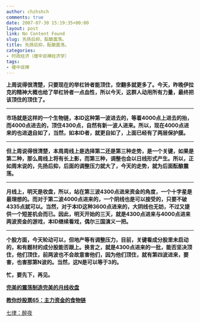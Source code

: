 ```yaml
---
author: chzhshch
comments: true
date: 2007-07-30 15:19:35+00:00
layout: post
link: No Content Found
slug: 先扬后抑，酝酿震荡。
title: 先扬后抑，酝酿震荡。
categories:
- 时政经济（缠中说禅经济学）
tags:
- 缠中说禅
---
```


			

**上周说得很清楚，只要现在的举杠铃者能顶住，空翻多就更多了。今天，昨晚伊拉克的精神大概也给了举杠铃者一点血性，所以今天，这群人动用所有力量，最终把该顶住的顶住了。**

** **

**市场就是这样的一个生物链，本ID这种第一波进去的，等着4000点上进去的抬，而4000点进去的，顶住4300点，自然有新一波人进来。所以，现在4000点进来的也进退自如了，当然，如本ID者，就更自如了，上面已经有了两层保护膜。**

** **

**但上周说得很清楚，本周周线上是选择第二还是第三种走势，是一个关键，如果是第二种，那么周线上将有长上影，而第三种，调整也会以日线形式产生。所以，正如周末说的，先扬后抑，后面的调整压力就大了，今天的走势，就为后面酝酿震荡。**

** **

**月线上，明天是收盘，所以，站在第三波4300点进来资金的角度，一个十字星是最理想的。而对于第二波4000点进来的，一个阴线也是可以接受的，只要不破4335点就可以。当然，对于本ID这种3600点进来的，大阴线也无妨，不过又提供一个短差机会而已。因此，明天开始的三天，就是4300点进来与4000点进来两波资金的游戏，本ID继续看戏，偶尔三国演义一把。**

** **

**个股方面，今天轮动可以，但地产等有调整压力，目前，关键看成分股里未启动的，和有题材的成分股能否跟上。换言之，就是4300点进来的一批，能否坚决顶住，他们顶住，前两波也不会故意害他们，因为他们顶住，就有第四波进来，要害，也害那第N波的。当然，这N是可以等于3的。**

**忙，要先下，再见。**

[**完美的震荡制造完美的月线收盘**](http://blog.sina.com.cn/u/486e105c01000c0c)

[**教你炒股票65：主力资金的食物链**](http://blog.sina.com.cn/u/486e105c01000c05)

[七律：醉夜](http://blog.sina.com.cn/u/486e105c01000bz1)
